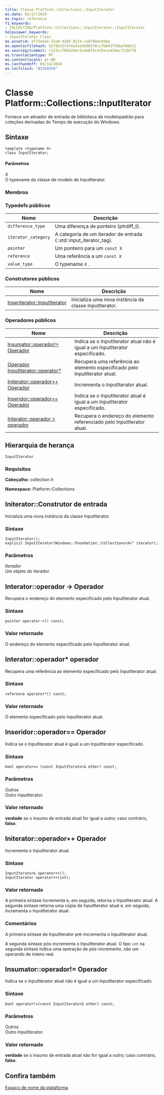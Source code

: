 ```yaml
---
title: Classe Platform::Collections::InputIterator
ms.date: 03/27/2019
ms.topic: reference
f1_keywords:
- COLLECTION/Platform::Collections::InputIterator::InputIterator
helpviewer_keywords:
- InputIterator Class
ms.assetid: ef72eea4-32a9-42b9-8119-ce87dbdcd3be
ms.openlocfilehash: 92f9b15f474a5aa3d063f0ccfb663f56baf8de31
ms.sourcegitcommit: c123cc76bb2b6c5cde6f4c425ece420ac733bf70
ms.translationtype: MT
ms.contentlocale: pt-BR
ms.lasthandoff: 04/14/2020
ms.locfileid: "81354559"
---
```

# <a name="platformcollectionsinputiterator-class"></a>Classe Platform::Collections::InputIterator

Fornece um ativador de entrada de biblioteca de modelopadrão para coleções derivadas do Tempo de execução do Windows.

## <a name="syntax"></a>Sintaxe

```
template <typename X>
class InputIterator;
```

#### <a name="parameters"></a>Parâmetros

*X*<br/>
O typename da classe de modelo de InputIterator.

### <a name="members"></a>Membros

### <a name="public-typedefs"></a>Typedefs públicos

|Nome|Descrição|
|----------|-----------------|
|`difference_type`|Uma diferença de ponteiro (ptrdiff_t).|
|`iterator_category`|A categoria de um iterador de entrada (::std::input_iterator_tag).|
|`pointer`|Um ponteiro para um `const X`|
|`reference`|Uma referência a um `const X`|
|`value_type`|O typename `X` .|

### <a name="public-constructors"></a>Construtores públicos

|Nome|Descrição|
|----------|-----------------|
|[Inseriterator::InputIterator](#ctor)|Inicializa uma nova instância da classe InputIterator.|

### <a name="public-operators"></a>Operadores públicos

|Nome|Descrição|
|----------|-----------------|
|[Insumator::operador!= Operador](#operator-inequality)|Indica se o InputIterator atual não é igual a um InputIterator especificado.|
|[Operador InputIterator::operator*](#operator-dereference)|Recupera uma referência ao elemento especificado pelo InputIterator atual.|
|[Initerator::operador++ Operador](#operator-increment)|Incrementa o InputIterator atual.|
|[Inseridor::operador== Operador](#operator-equality)|Indica se o InputIterator atual é igual a um InputIterator especificado.|
|[Interator::operador > operador](#operator-arrow)|Recupera o endereço do elemento referenciado pelo InputIterator atual.|

## <a name="inheritance-hierarchy"></a>Hierarquia de herança

`InputIterator`

### <a name="requirements"></a>Requisitos

**Cabeçalho:** collection.h

**Namespace:** Platform::Collections

## <a name="inputiteratorinputiterator-constructor"></a><a name="ctor"></a>Initerator::Construtor de entrada

Inicializa uma nova instância da classe InputIterator.

### <a name="syntax"></a>Sintaxe

```
InputIterator();
explicit InputIterator(Windows::Foundation::Collections<X>^ iterator);
```

### <a name="parameters"></a>Parâmetros

*Iterador*<br/>
Um objeto do iterador.

## <a name="inputiteratoroperator-gt-operator"></a><a name="operator-arrow"></a>Interator::operador -&gt; Operador

Recupera o endereço do elemento especificado pelo InputIterator atual.

### <a name="syntax"></a>Sintaxe

```
pointer operator->() const;
```

### <a name="return-value"></a>Valor retornado

O endereço do elemento especificado pelo InputIterator atual.

## <a name="inputiteratoroperator-operator"></a><a name="operator-dereference"></a>Interator::operador\* operador

Recupera uma referência ao elemento especificado pelo InputIterator atual.

### <a name="syntax"></a>Sintaxe

```
reference operator*() const;
```

### <a name="return-value"></a>Valor retornado

O elemento especificado pelo InputIterator atual.

## <a name="inputiteratoroperator-operator"></a><a name="operator-equality"></a>Inseridor::operador== Operador

Indica se o InputIterator atual é igual a um InputIterator especificado.

### <a name="syntax"></a>Sintaxe

```
bool operator== (const InputIterator& other) const;
```

### <a name="parameters"></a>Parâmetros

*Outros*<br/>
Outro InputIterator.

### <a name="return-value"></a>Valor retornado

**verdade** se o insumo de entrada atual for igual a *outro;* caso contrário, **falso**.

## <a name="inputiteratoroperator-operator"></a><a name="operator-increment"></a>Initerator::operador++ Operador

Incrementa o InputIterator atual.

### <a name="syntax"></a>Sintaxe

```
InputIterator& operator++();
InputIterator operator++(int);
```

### <a name="return-value"></a>Valor retornado

A primeira sintaxe incrementa e, em seguida, retorna o InputIterator atual. A segunda sintaxe retorna uma cópia de InputIterator atual e, em seguida, incrementa o InputIterator atual.

### <a name="remarks"></a>Comentários

A primeira sintaxe de InputIterator pré-incrementa o InputIterator atual.

A segunda sintaxe pós-incrementa o InputIterator atual. O tipo `int` na segunda sintaxe indica uma operação de pós-incremento, não um operando de inteiro real.

## <a name="inputiteratoroperator-operator"></a><a name="operator-inequality"></a>Insumator::operador!= Operador

Indica se o InputIterator atual não é igual a um InputIterator especificado.

### <a name="syntax"></a>Sintaxe

```
bool operator!=(const InputIterator& other) const;
```

### <a name="parameters"></a>Parâmetros

*Outros*<br/>
Outro InputIterator.

### <a name="return-value"></a>Valor retornado

**verdade** se o insumo de entrada atual não for igual a *outro;* caso contrário, **falso**.

## <a name="see-also"></a>Confira também

[Espaço de nome da plataforma](platform-namespace-c-cx.md)
